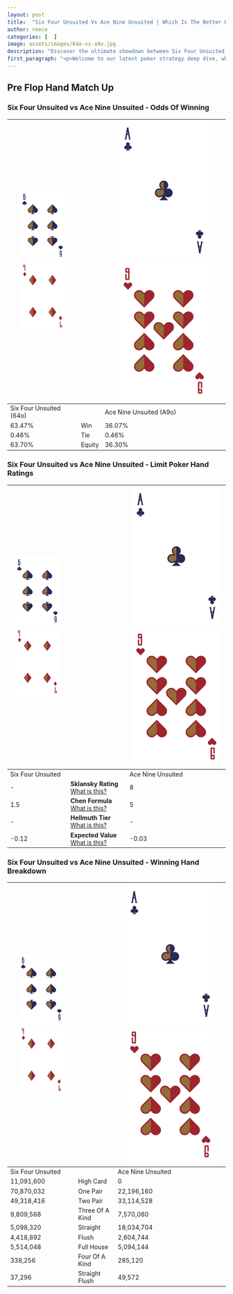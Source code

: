```yaml
---
layout: post
title:  "Six Four Unsuited Vs Ace Nine Unsuited | Which Is The Better Hand In Poker? A Complete Guide"
author: reece
categories: [  ]
image: assets/images/64o-vs-a9o.jpg
description: "Discover the ultimate showdown between Six Four Unsuited and Ace Nine Unsuited in poker! Uncover the odds, strategies, and scenarios where one hand triumphs over the other. Get ready to up your poker game with this thrilling analysis."
first_paragraph: "<p>Welcome to our latest poker strategy deep dive, where we're pitting two distinct hands against each other in a high-stakes showdown: Six Four Unsuited vs Ace Nine Unsuited.</p><p>In the dynamic world of poker, every decision counts, and knowing which hand holds the upper hand is key to your success at the table.</p><p>In this article, we'll dissect these two hands, explore the scenarios where one dominates the other, and equip you with the knowledge to make strategic choices that can tip the odds in your favor.</p><p>Get ready to unravel the intriguing dynamics of these poker hands and elevate your game to new heights.</p>"
---
```




[comment]: # (sp0)

## Pre Flop Hand Match Up

<div class="table hand-ratings" markdown="1"> 



### Six Four Unsuited vs Ace Nine Unsuited - Odds Of Winning


    
| ![image info](assets/images/hand1/6.png) ![image info](assets/images/hand1/4o.png) |  | ![image info](assets/images/hand2/A.png) ![image info](assets/images/hand2/9o.png) |
| -------- | -------- | -------- |
| Six Four Unsuited (64o) |  | Ace Nine Unsuited (A9o) |
| 63.47% | Win | 36.07% |
| 0.46% | Tie | 0.46% |
| 63.70% | Equity | 36.30% |




[comment]: # (sp1)



### Six Four Unsuited vs Ace Nine Unsuited - Limit Poker Hand Ratings


    
| ![image info](assets/images/hand1/6.png) ![image info](assets/images/hand1/4o.png) |  | ![image info](assets/images/hand2/A.png) ![image info](assets/images/hand2/9o.png) |
| -------- | -------- | -------- |
| Six Four Unsuited |  | Ace Nine Unsuited |
| - | **Sklansky Rating** [What is this?](/sklansky-rating-explained) | 8 |
| 1.5 | **Chen Formula** [What is this?](/chen-formula-explained) | 5 |
| - | **Hellmuth Tier** [What is this?](/Hellmuth-tier-explained) | - |
| -0.12 | **Expected Value** [What is this?](/expected-value-explained) | -0.03 |




[comment]: # (sp2)



### Six Four Unsuited vs Ace Nine Unsuited - Winning Hand Breakdown


    
| ![image info](assets/images/hand1/6.png) ![image info](assets/images/hand1/4o.png) |  | ![image info](assets/images/hand2/A.png) ![image info](assets/images/hand2/9o.png) |
| -------- | -------- | -------- |
| Six Four Unsuited |  | Ace Nine Unsuited |
| 11,091,600 | High Card | 0 |
| 70,870,032 | One Pair | 22,196,160 |
| 49,318,416 | Two Pair | 33,114,528 |
| 9,809,568 | Three Of A Kind | 7,570,080 |
| 5,098,320 | Straight | 18,034,704 |
| 4,418,892 | Flush | 2,604,744 |
| 5,514,048 | Full House | 5,094,144 |
| 338,256 | Four Of A Kind | 285,120 |
| 37,296 | Straight Flush | 49,572 |




[comment]: # (sp3)



</div>

[comment]: # (sp4)



[comment]: # (sp5)

